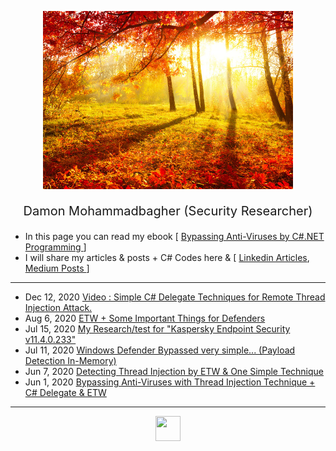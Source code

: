 <p align="center"> <img src="fall-sunrise.jpg" width="400"> </p>
<p style="font-size:20px" align="center">Damon Mohammadbagher (Security Researcher)</p>

- In this page you can read my ebook [ [Bypassing Anti-Viruses by C#.NET Programming ](https://damonmohammadbagher.github.io/Posts/ebookBypassingAVsByCsharpProgramming/index.htm
)]
- I will share my articles & posts + C# Codes here & 
[ [Linkedin Articles](https://www.linkedin.com/today/author/damonmohammadbagher), [Medium Posts ](https://medium.com/@DamonMohammadbagher)]

-------------------------------------------------------------

- Dec 12, 2020 [Video : Simple C# Delegate Techniques for Remote Thread Injection Attack.](https://www.youtube.com/watch?v=kCgHl-UnM-s)
- Aug 6, 2020 [ETW + Some Important Things for Defenders](/Posts/6Aug2020x.html)
- Jul 15, 2020 [My Research/test for "Kaspersky Endpoint Security v11.4.0.233"](/Posts/15Jul2020x.html)
- Jul 11, 2020 [Windows Defender Bypassed very simple... (Payload Detection In-Memory)](/Posts/11Jul2020x.html)
- Jun 7, 2020 [Detecting Thread Injection by ETW & One Simple Technique](/Posts/7jun2020x.html)
- Jun 1, 2020 [Bypassing Anti-Viruses with Thread Injection Technique + C# Delegate & ETW](/Posts/1jun2020x.html)

-------------------------------------------------------------
<p align="center"><a href="https://www.twitter.com/_damon_m_"> <img src="1.png" height="40" width="40"> </a></p>



